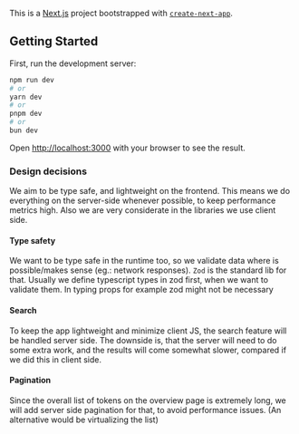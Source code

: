 This is a [Next.js](https://nextjs.org/) project bootstrapped with [`create-next-app`](https://github.com/vercel/next.js/tree/canary/packages/create-next-app).

## Getting Started

First, run the development server:

```bash
npm run dev
# or
yarn dev
# or
pnpm dev
# or
bun dev
```

Open [http://localhost:3000](http://localhost:3000) with your browser to see the result.

### Design decisions

We aim to be type safe, and lightweight on the frontend. This means we do everything on the server-side whenever possible, to keep performance metrics high. Also we are very considerate in the libraries we use client side.

#### Type safety

We want to be type safe in the runtime too, so we validate data where is possible/makes sense (eg.: network responses). `Zod` is the standard lib for that. Usually we define typescript types in zod first, when we want to validate them. In typing props for example zod might not be necessary

#### Search

To keep the app lightweight and minimize client JS, the search feature will be handled server side. The downside is, that the server will need to do some extra work, and the results will come somewhat slower, compared if we did this in client side.

#### Pagination

Since the overall list of tokens on the overview page is extremely long, we will add server side pagination for that, to avoid performance issues. (An alternative would be virtualizing the list)
